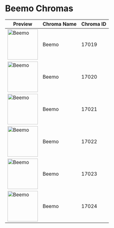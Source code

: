 # Beemo Chromas

| Preview | Chroma Name | Chroma ID |
|---|---|---|
| <img src='https://raw.communitydragon.org/latest/plugins/rcp-be-lol-game-data/global/default/v1/champion-chroma-images/17/17019.png' alt='Beemo' width='100'> | Beemo | 17019 |
| <img src='https://raw.communitydragon.org/latest/plugins/rcp-be-lol-game-data/global/default/v1/champion-chroma-images/17/17020.png' alt='Beemo' width='100'> | Beemo | 17020 |
| <img src='https://raw.communitydragon.org/latest/plugins/rcp-be-lol-game-data/global/default/v1/champion-chroma-images/17/17021.png' alt='Beemo' width='100'> | Beemo | 17021 |
| <img src='https://raw.communitydragon.org/latest/plugins/rcp-be-lol-game-data/global/default/v1/champion-chroma-images/17/17022.png' alt='Beemo' width='100'> | Beemo | 17022 |
| <img src='https://raw.communitydragon.org/latest/plugins/rcp-be-lol-game-data/global/default/v1/champion-chroma-images/17/17023.png' alt='Beemo' width='100'> | Beemo | 17023 |
| <img src='https://raw.communitydragon.org/latest/plugins/rcp-be-lol-game-data/global/default/v1/champion-chroma-images/17/17024.png' alt='Beemo' width='100'> | Beemo | 17024 |
